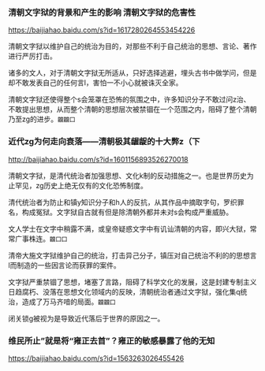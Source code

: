 ### 清朝文字狱的背景和产生的影响 清朝文字狱的危害性
https://baijiahao.baidu.com/s?id=1617280264553454226

清朝文字狱以维护自己的统治为目的，对那些不利于自己统治的思想、言论、著作进行严厉打击。

诸多的文人，对于清朝文字狱无所适从，只好选择逃避，埋头古书中做学问，但是却不敢发表自己的任何言l，害怕一不小心就被诛灭全家。

清朝文字狱还使得整个s会笼罩在恐怖的氛围之中，许多知识分子不敢过问z治、不敢提出思想，从而整个清朝的思想层次被禁锢在一个范围之内，阻碍了整个清朝乃至zg的进步。`龖龖囗`

### 近代zg为何走向衰落——清朝极其龌龊的十大弊z（下
http://baijiahao.baidu.com/s?id=1601156893526270018

清朝文字狱，是清代统治者加强思想、文化k制的反动措施之一。也是世界历史为止罕见，zg历史上绝无仅有的文化恐怖制度。

清代统治者为防止和镇y知识分子和h人的反抗，从其作品中摘取字句，罗织罪名，构成冤狱。文字狱自古就有但是除清朝外都并未对s会构成严重威胁。

文人学士在文字中稍露不满，或皇帝疑惑文字中有讥讪清朝的内容，即兴大狱，常常广事株连。`龖囗囗`

清帝大施文字狱维护自己的统治，打击异己分子，镇压对自己统治不利的的思想言l而制造的一些因言论而获罪的案件。

文字狱严重禁锢了思想，堵塞了言路，阻碍了科学文化的发展，这是封建专制主义日趋腐朽、没落在思想文化领域内的反映，清朝统治者通过文字狱，强化集q统治，造成了万马齐喑的局面。`龖龖囗`

闭关锁g被视为是导致近代落后于世界的原因之一。

### 维民所止”就是将“雍正去首”？雍正的敏感暴露了他的无知
https://baijiahao.baidu.com/s?id=1563263026455426
